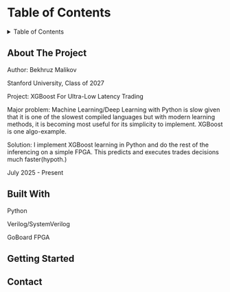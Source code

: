 <!-- TABLE OF CONTENTS -->
# Table of Contents
<details>
  <summary>Table of Contents</summary>
  <ol> 
    <li>
      <a href="#about-the-project">About The Project</a>
      <ul>
        <li><a href="#built-with">Built With</a></li>
      </ul>
    </li> 
    <li> 
      <a href="#getting-started">Getting Started</a>
      <ul>
        <li><a href="#installation">Installation</a></li>
      </ul>
    </li>
    <li><a href="#contact">Contact</a></li>
  </ol>
</details>

## About The Project 
Author: Bekhruz Malikov

Stanford University, Class of 2027

Project: XGBoost For Ultra-Low Latency Trading 

Major problem: Machine Learning/Deep Learning with Python is slow given that it is one of the slowest compiled languages but with modern 
learning methods, it is becoming most useful for its simplicity to implement. XGBoost is one algo-example. 

Solution: I implement XGBoost learning in Python and do the rest of the inferencing on a simple FPGA. This predicts and executes trades decisions much faster(hypoth.)  

July 2025 - Present 

## Built With 

Python 

Verilog/SystemVerilog

GoBoard FPGA 

## Getting Started 


## Contact 


